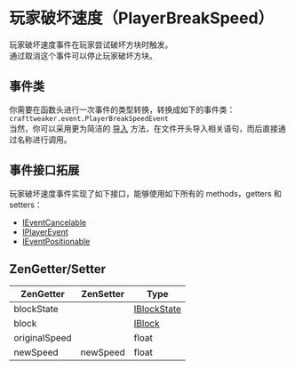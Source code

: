 # 玩家破坏速度（PlayerBreakSpeed）

玩家破坏速度事件在玩家尝试破坏方块时触发。  
通过取消这个事件可以停止玩家破坏方块。

## 事件类
你需要在函数头进行一次事件的类型转换，转换成如下的事件类：
`crafttweaker.event.PlayerBreakSpeedEvent`  
当然，你可以采用更为简洁的 [导入](/AdvancedFunctions/Import) 方法，在文件开头导入相关语句，而后直接通过名称进行调用。

## 事件接口拓展
玩家破坏速度事件实现了如下接口，能够使用如下所有的 methods，getters 和 setters：

- [IEventCancelable](IEventCancelable)
- [IPlayerEvent](IPlayerEvent)
- [IEventPositionable](IEventPositionable)

## ZenGetter/Setter

| ZenGetter     | ZenSetter | Type                                       |
|---------------|-----------|--------------------------------------------|
| blockState    |           | [IBlockState](/Vanilla/Blocks/IBlockState) |
| block         |           | [IBlock](/Vanilla/Blocks/IBlock)           |
| originalSpeed |           | float                                      |
| newSpeed      | newSpeed  | float                                      |
